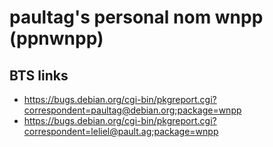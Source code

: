 # paultag's personal nom wnpp (ppnwnpp)

## BTS links

- https://bugs.debian.org/cgi-bin/pkgreport.cgi?correspondent=paultag@debian.org;package=wnpp
- https://bugs.debian.org/cgi-bin/pkgreport.cgi?correspondent=leliel@pault.ag;package=wnpp

